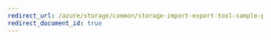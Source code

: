 ```yaml
---
redirect_url: /azure/storage/common/storage-import-export-tool-sample-preparing-hard-drives-import-job-workflow-v1
redirect_document_id: true
---
```

